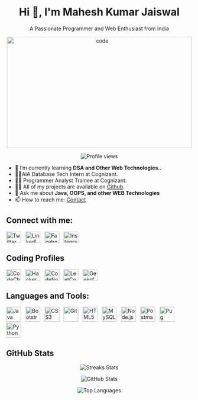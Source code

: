 <div align="center">
  <h1>Hi 👋, I'm Mahesh Kumar Jaiswal</h1>
  <p>A Passionate Programmer and Web Enthusiast from India</p>
</div>

<p align="center">
  <img src="https://i.pinimg.com/originals/e1/1f/85/e11f8529f2151c06881ee4c98afaec72.gif" alt="code" height="300" width="500">
</p>

<p align="center">
  <img src="https://komarev.com/ghpvc/?
    username=mkj07&label=Profile%20views&color=0e75b6&style=flat" alt="Profile views">
</p>



- 🌱 I’m currently learning **DSA and Other Web Technologies..**
- 👨‍💼AIA Database Tech Intern at Cognizant.
- 👨‍💼 Programmer Analyst Trainee at Cognizant.
- 👨‍💻 All of my projects are available on [Github](https://github.com/MKJ07).
- 💬 Ask me about **Java, OOPS, and other WEB Technologies**
- 📫 How to reach me: [Contact](mahesh8479j@gmail.com)

## Connect with me:
<a href="https://twitter.com/mkj_07"><img align="center" src="https://cdn-icons-png.flaticon.com/512/124/124021.png" alt="Twitter" height="30" width="40" /></a>&nbsp;&nbsp;
<a href="https://linkedin.com/in/mahesh-kumar-jaiswal-1501581b6/"><img align="center" src="https://cdn-icons-png.flaticon.com/512/174/174857.png" alt="LinkedIn" height="30" width="40" /></a>&nbsp;&nbsp;
<a href="https://fb.com/maheshkumarjaiswal"><img align="center" src="https://cdn-icons-png.flaticon.com/128/3670/3670032.png" alt="Facebook" height="30" width="40" /></a>&nbsp;&nbsp;
<a href="https://instagram.com/its_mkj07"><img align="center" src="https://cdn-icons-png.flaticon.com/512/174/174855.png" alt="Instagram" height="30" width="40" /></a>&nbsp;&nbsp;


## Coding Profiles

<p>
  <a href="https://www.codechef.com/users/mkj07"><img align="center" src="https://cdn.codechef.com/images/cc-logo.svg" alt="CodeChef" height="30" width="40" /></a>&nbsp;&nbsp;
  <a href="https://www.hackerrank.com/mkj07"><img align="center" src="https://images.g2crowd.com/uploads/product/image/social_landscape/social_landscape_060528149c093ad5a64d6d8428c514c5/hackerrank-developer-skills-platform.png" alt="HackerRank" height="30" width="40" /></a>&nbsp;&nbsp;
  <a href="https://codeforces.com/profile/mkj07"><img align="center" src="https://codeforces.org/s/0/images/codeforces-sponsored-by-ton.png" alt="Codeforces" height="30" width="40" /></a>&nbsp;&nbsp;
  <a href="https://leetcode.com/mkj07/"><img align="center" src="https://media.geeksforgeeks.org/wp-content/cdn-uploads/20190710102234/download3.png" alt="LeetCode" height="30" width="40" /></a>&nbsp;&nbsp;
  <a href="https://auth.geeksforgeeks.org/user/mkj07/"><img align="center" src="https://leetcode.com/_next/static/images/logo-dark-c96c407d175e36c81e236fcfdd682a0b.png" alt="GeeksforGeeks" height="30" width="40" /></a>
</p>

## Languages and Tools:

<p >
  <a href="https://www.java.com"><img src="https://cdn-images-1.medium.com/max/1024/1*iIXOmGDzrtTJmdwbn7cGMw.png" alt="Java" width="40" height="40"/></a>&nbsp;&nbsp;
  <a href="https://getbootstrap.com/"><img src="https://www.bootstrapcdn.com/assets/img/og.dd30b10.png" alt="Bootstrap" width="40" height="40"/></a>&nbsp;&nbsp;
  <a href="https://www.w3.org/html/"><img src="https://cdn.pixabay.com/photo/2017/08/05/11/16/logo-2582747_1280.png" alt="CSS3" width="40" height="40"/></a>&nbsp;&nbsp;
  <a href="https://git-scm.com/"><img src="https://www.vectorlogo.zone/logos/git-scm/git-scm-icon.svg" alt="Git" width="40" height="40"/></a>&nbsp;&nbsp;
  <a href="https://www.w3.org/html/"><img src="https://cdn.vox-cdn.com/thumbor/HFwS18BH4dG7dl5kD37qHK2nemg=/0x2:580x389/1400x1050/filters:focal(0x2:580x389):format(jpeg)/cdn.vox-cdn.com/assets/979932/html5.jpeg" alt="HTML5" width="40" height="40"/></a>&nbsp;&nbsp;
  <a href="https://www.mysql.com/"><img src="https://cdn-icons-png.flaticon.com/512/4492/4492311.png" alt="MySQL" width="40" height="40"/></a>&nbsp;&nbsp;
  <a href="https://nodejs.org"><img src="https://cdn.iconscout.com/icon/free/png-256/node-js-3628954-3030179.png" alt="Node.js" width="40" height="40"/></a>&nbsp;&nbsp;
  <a href="https://postman.com"><img src="https://www.vectorlogo.zone/logos/getpostman/getpostman-icon.svg" alt="Postman" width="40" height="40"/></a>&nbsp;&nbsp;
  <a href="https://pugjs.org"><img src="https://cdn.worldvectorlogo.com/logos/pug.svg" alt="Pug" width="40" height="40"/></a>&nbsp;&nbsp;
  <a href="https://www.python.org"><img src="https://cdn.iconscout.com/icon/free/png-256/python-3629591-3032289.png" alt="Python" width="40" height="40"/></a>
</p>


## GitHub Stats

<p align="center">
  <img src="https://github-readme-streak-stats.herokuapp.com/?user=mkj07&column=8&margin-w=35&margin-h=35&no-bg=true&no-frame=true&theme=radical" alt="Streaks Stats">
</p>
<p align="center">
  <img src="https://github-readme-stats-git-masterrstaa-rickstaa.vercel.app/api?username=mkj07&show_icons=true&theme=transparent" alt="GitHub Stats">
</p>
<p align="center">
  <img src="https://github-readme-stats.vercel.app/api/top-langs/?username=mkj07&layout=compact&bg_color=00000000" alt="Top Languages">
</p>

